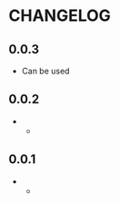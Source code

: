 CHANGELOG
==============

0.0.3
-----------------
 * Can be used
 
0.0.2
-----------------
 * -
 
0.0.1
-----------------
 * -